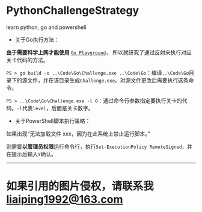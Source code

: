 # PythonChallengeStrategy
learn python, go and powershell

* 关于Go执行方法：

**由于需要科学上网才能使用** [`Go Playground`][1]， 所以就研究了通过反射来执行对应关卡代码的方法。

`PS > go build -o ..\Code\Go\Challenge.exe ..\Code\Go`：编译`..\Code\Go`目录下的源文件，并在该目录生成`Challenge.exe`。对源文件更改后需要执行这条命令。

`PS > ..\Code\Go\Challenge.exe -l 0`：通过命令行参数指定要执行关卡的代码。`-l`代表`level`，后面是关卡数字。

* 关于PowerShell脚本执行策略：

如果出现“无法加载文件 xxx，因为在此系统上禁止运行脚本。”

则需要**以管理员权限**运行命令行，执行`Set-ExecutionPolicy RemoteSigned`，并在提示后输入`Y`确认。

---
# 如果引用的图片侵权，请联系我<liaiping1992@163.com>

[1]: https://play.golang.org/
